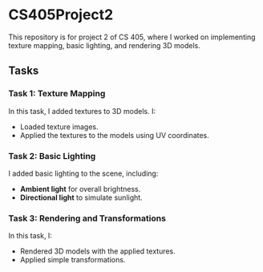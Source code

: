 # CS405Project2
This repository is for project 2 of CS 405, where I worked on implementing texture mapping, basic lighting, and rendering 3D models.

## Tasks
### Task 1: Texture Mapping
In this task, I added textures to 3D models. I:
- Loaded texture images.
- Applied the textures to the models using UV coordinates.

### Task 2: Basic Lighting
I added basic lighting to the scene, including:
- **Ambient light** for overall brightness.
- **Directional light** to simulate sunlight.

### Task 3: Rendering and Transformations
In this task, I:
- Rendered 3D models with the applied textures.
- Applied simple transformations.
